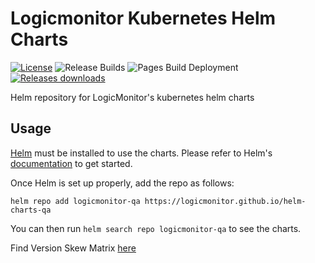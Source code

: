 # Logicmonitor Kubernetes Helm Charts
[![License](https://img.shields.io/github/license/logicmonitor/helm-charts-qa)](https://github.com/logicmonitor/helm-charts-qa/blob/master/LICENSE) ![Release Builds](https://github.com/logicmonitor/helm-charts-qa/actions/workflows/release.yml/badge.svg?branch=main) ![Pages Build Deployment](https://github.com/logicmonitor/helm-charts-qa/actions/workflows/pages/pages-build-deployment/badge.svg) [![Releases downloads](https://img.shields.io/github/downloads/logicmonitor/helm-charts-qa/total.svg)](https://github.com/logicmonitor/helm-charts-qa/releases)
<br>

Helm repository for LogicMonitor's kubernetes helm charts

## Usage

[Helm](https://helm.sh) must be installed to use the charts.
Please refer to Helm's [documentation](https://helm.sh/docs/) to get started.

Once Helm is set up properly, add the repo as follows:

```console
helm repo add logicmonitor-qa https://logicmonitor.github.io/helm-charts-qa
```

You can then run `helm search repo logicmonitor-qa` to see the charts.

Find Version Skew Matrix [here](https://github.com/logicmonitor/helm-charts-qa/blob/gh-pages/VERSION-SKEW-MATRIX.md)
